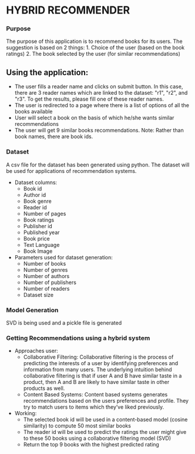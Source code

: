 # HYBRID RECOMMENDER

### Purpose
The purpose of this application is to recommend books for its users. The suggestion is based on 2 things:
    1. Choice of the user (based on the book ratings)
    2. The book selected by the user (for similar recommendations)

## Using the application:
- The user fills a reader name and clicks on submit button. In this case, there are 3 reader names which are linked to the dataset: "r1", "r2", and "r3". To get the results, please fill one of these reader names.
- The user is redirected to a page where there is a list of options of all the books available
- User will select a book on the basis of which he/she wants similar recommendations
- The user will get 9 similar books recommendations.
Note: Rather than book names, there are book ids.

### Dataset
A csv file for the dataset has been generated using python. The dataset will be used for applications of recommendation systems.
- Dataset columns:
    - Book id
    - Author id
    - Book genre
    - Reader id
    - Number of pages
    - Book ratings
    - Publisher id
    - Published year
    - Book price
    - Text Language
    - Book Image
- Parameters used for dataset generation:
    - Number of books
    - Number of genres
    - Number of authors
    - Number of publishers
    - Number of readers
    - Dataset size

### Model Generation
SVD is being used and a pickle file is generated 

### Getting Recommendations using a hybrid system
- Approaches user:
    - Collaborative Filtering: Collaborative filtering is the process of predicting the interests of a user by identifying preferences and information from many users.  The underlying intuition behind collaborative filtering is that if user A and B have similar taste in a product, then A and B are likely to have similar taste in other products as well.
    - Content Based Systems: Content based systems generates recommendations based on the users preferences and profile. They try to match users to items which they’ve liked previously.
- Working:
    - The selected book id will be used in a content-based model (cosine similarity) to compute 50 most similar books
    - The reader id will be used to predict the ratings the user might give to these 50 books using a collaborative filtering model (SVD)
    - Return the top 9 books with the highest predicted rating

